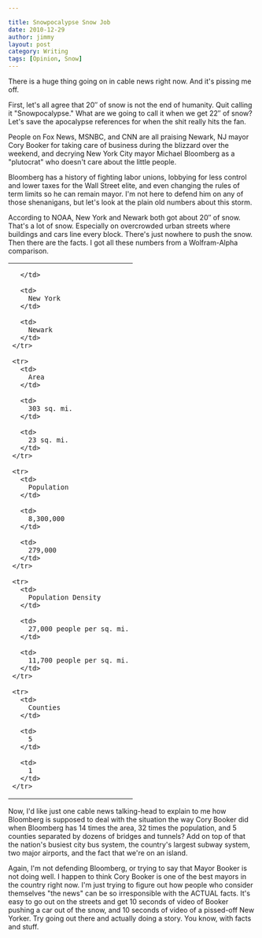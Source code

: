 ```yaml
---

title: Snowpocalypse Snow Job
date: 2010-12-29
author: jimmy
layout: post
category: Writing
tags: [Opinion, Snow]
---
```


  <p>
     
  </p>
  
  <p>
    There is a huge thing going on in cable news right now.  And it's pissing me off.
  </p>
  
  <p>
    First, let's all agree that 20&#8243; of snow is not the end of humanity.  Quit calling it "Snowpocalypse."  What are we going to call it when we get 22&#8243; of snow? Let's save the apocalypse references for when the shit really hits the fan.
  </p>
  <!-- more -->
  <p>
    People on Fox News, MSNBC, and CNN are all praising Newark, NJ mayor Cory Booker for taking care of business during the blizzard over the weekend, and decrying New York City mayor Michael Bloomberg as a "plutocrat" who doesn't care about the little people.
  </p>
  
  <p>
    Bloomberg has a history of fighting labor unions, lobbying for less control and lower taxes for the Wall Street elite, and even changing the rules of term limits so he can remain mayor.  I'm not here to defend him on any of those shenanigans, but let's look at the plain old numbers about this storm.
  </p>
  
  <p>
    According to NOAA, New York and Newark both got about 20&#8243; of snow.  That's a lot of snow.  Especially on overcrowded urban streets where buildings and cars line every block.  There's just nowhere to push the snow.  Then there are the facts.  I got all these numbers from a Wolfram-Alpha comparison.
  </p>
  
  <p>
     
  </p>
  
  <table>
    <tr>
      <td>
         
      </td>
      
      <td>
        New York
      </td>
      
      <td>
        Newark
      </td>
    </tr>
    
    <tr>
      <td>
        Area
      </td>
      
      <td>
        303 sq. mi.
      </td>
      
      <td>
        23 sq. mi.
      </td>
    </tr>
    
    <tr>
      <td>
        Population
      </td>
      
      <td>
        8,300,000
      </td>
      
      <td>
        279,000
      </td>
    </tr>
    
    <tr>
      <td>
        Population Density
      </td>
      
      <td>
        27,000 people per sq. mi.
      </td>
      
      <td>
        11,700 people per sq. mi.
      </td>
    </tr>
    
    <tr>
      <td>
        Counties
      </td>
      
      <td>
        5
      </td>
      
      <td>
        1
      </td>
    </tr>
  </table>
  
  <p>
     
  </p>
  
  <p>
    Now, I'd like just one cable news talking-head to explain to me how Bloomberg is supposed to deal with the situation the way Cory Booker did when Bloomberg has 14 times the area, 32 times the population, and 5 counties separated by dozens of bridges and tunnels?  Add on top of that the nation's busiest city bus system, the country's largest subway system, two major airports, and the fact that we're on an island.
  </p>
  
  <p>
    Again, I'm not defending Bloomberg, or trying to say that Mayor Booker is not doing well.  I happen to think Cory Booker is one of the best mayors in the country right now.  I'm just trying to figure out how people who consider themselves "the news" can be so irresponsible with the ACTUAL facts.  It's easy to go out on the streets and get 10 seconds of video of Booker pushing a car out of the snow, and 10 seconds of video of a pissed-off New Yorker.  Try going out there and actually doing a story.  You know, with facts and stuff.
  </p>
